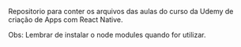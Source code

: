 Repositorio para conter os arquivos das aulas do curso da Udemy de criação de Apps com React Native.

Obs: Lembrar de instalar o node modules quando for utilizar.
